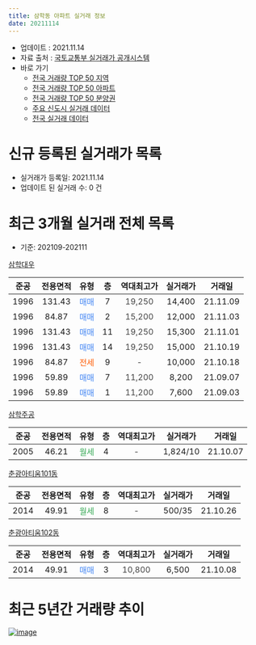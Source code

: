 ```yaml
---
title: 삼학동 아파트 실거래 정보
date: 20211114
---
```


* 업데이트 : 2021.11.14
* 자료 출처 : [국토교통부 실거래가 공개시스템](http://rt.molit.go.kr)
* 바로 가기
    * [전국 거래량 TOP 50 지역](https://apt-info.github.io/apt-trade-info/tr)
    * [전국 거래량 TOP 50 아파트](https://apt-info.github.io/apt-trade-info/ta)
    * [전국 거래량 TOP 50 분양권](https://apt-info.github.io/apt-trade-info/tb)
    * [주요 신도시 실거래 데이터](https://apt-info.github.io/apt-trade-info/newtown)
    * [전국 실거래 데이터](https://apt-info.github.io/apt-trade-info/all)



<script async src="https://pagead2.googlesyndication.com/pagead/js/adsbygoogle.js"></script>
<!-- 기본광고 -->
<ins class="adsbygoogle"
     style="display:block"
     data-ad-client="ca-pub-1142216861245946"
     data-ad-slot="4805727019"
     data-ad-format="auto"
     data-full-width-responsive="true"></ins>
<script>
     (adsbygoogle = window.adsbygoogle || []).push({});
</script>


# 신규 등록된 실거래가 목록

* 실거래가 등록일: 2021.11.14
* 업데이트 된 실거래 수: 0 건




<script async src="https://pagead2.googlesyndication.com/pagead/js/adsbygoogle.js"></script>
<!-- 기본광고 -->
<ins class="adsbygoogle"
     style="display:block"
     data-ad-client="ca-pub-1142216861245946"
     data-ad-slot="4805727019"
     data-ad-format="auto"
     data-full-width-responsive="true"></ins>
<script>
     (adsbygoogle = window.adsbygoogle || []).push({});
</script>


# 최근 3개월 실거래 전체 목록
* 기준: 202109-202111


[삼학대우](https://search.naver.com/search.naver?query=%EC%82%BC%ED%95%99%EB%8C%80%EC%9A%B0)

|준공|전용면적|유형|층|역대최고가|실거래가|거래일|
|:---:|:---:|:---:|:---:|:---:|:---:|:---:|
|1996|131.43|<span style="color:#4285F3">매매</span>|7|<span style="color:#444444">19,250</span>|14,400|21.11.09|
|1996|84.87|<span style="color:#4285F3">매매</span>|2|<span style="color:#444444">15,200</span>|12,000|21.11.03|
|1996|131.43|<span style="color:#4285F3">매매</span>|11|<span style="color:#444444">19,250</span>|15,300|21.11.01|
|1996|131.43|<span style="color:#4285F3">매매</span>|14|<span style="color:#444444">19,250</span>|15,000|21.10.19|
|1996|84.87|<span style="color:#FF5A00">전세</span>|9|<span style="color:#444444">-</span>|10,000|21.10.18|
|1996|59.89|<span style="color:#4285F3">매매</span>|7|<span style="color:#444444">11,200</span>|8,200|21.09.07|
|1996|59.89|<span style="color:#4285F3">매매</span>|1|<span style="color:#444444">11,200</span>|7,600|21.09.03|

[삼학주공](https://search.naver.com/search.naver?query=%EC%82%BC%ED%95%99%EC%A3%BC%EA%B3%B5)

|준공|전용면적|유형|층|역대최고가|실거래가|거래일|
|:---:|:---:|:---:|:---:|:---:|:---:|:---:|
|2005|46.21|<span style="color:#34A853">월세</span>|4|<span style="color:#444444">-</span>|1,824/10|21.10.07|

[춘광아티움101동](https://search.naver.com/search.naver?query=%EC%B6%98%EA%B4%91%EC%95%84%ED%8B%B0%EC%9B%80101%EB%8F%99)

|준공|전용면적|유형|층|역대최고가|실거래가|거래일|
|:---:|:---:|:---:|:---:|:---:|:---:|:---:|
|2014|49.91|<span style="color:#34A853">월세</span>|8|<span style="color:#444444">-</span>|500/35|21.10.26|

[춘광아티움102동](https://search.naver.com/search.naver?query=%EC%B6%98%EA%B4%91%EC%95%84%ED%8B%B0%EC%9B%80102%EB%8F%99)

|준공|전용면적|유형|층|역대최고가|실거래가|거래일|
|:---:|:---:|:---:|:---:|:---:|:---:|:---:|
|2014|49.91|<span style="color:#4285F3">매매</span>|3|<span style="color:#444444">10,800</span>|6,500|21.10.08|



<script async src="https://pagead2.googlesyndication.com/pagead/js/adsbygoogle.js"></script>
<!-- 기본광고 -->
<ins class="adsbygoogle"
     style="display:block"
     data-ad-client="ca-pub-1142216861245946"
     data-ad-slot="4805727019"
     data-ad-format="auto"
     data-full-width-responsive="true"></ins>
<script>
     (adsbygoogle = window.adsbygoogle || []).push({});
</script>


# 최근 5년간 거래량 추이


<div style="width:100%;">
    <canvas id="deal_progress" height="200"></canvas>
</div>

<script>
new Chart(document.getElementById("deal_progress"), {
    type: 'line',
    data: {
        labels: ['16.02','16.03','16.04','16.05','16.06','16.07','16.08','16.09','16.10','17.01','17.02','17.03','17.04','17.05','17.07','17.08','17.10','17.11','17.12','18.01','18.02','18.03','18.04','18.05','18.06','18.07','18.10','18.11','18.12','19.01','19.02','19.03','19.04','19.05','19.06','19.07','19.09','19.10','19.11','19.12','20.01','20.02','20.03','20.04','20.05','20.06','20.07','20.08','20.09','20.10','20.11','20.12','21.01','21.02','21.03','21.04','21.05','21.06','21.08','21.09','21.10','21.11'],
        datasets: [{
            label: '매매/분양권',
            data: [0,1,1,0,2,2,1,2,0,1,2,0,1,1,4,1,0,1,1,2,1,1,2,5,2,2,5,1,2,0,1,5,2,0,1,1,1,4,3,3,2,2,0,3,3,1,1,1,3,1,2,1,0,1,0,2,6,1,3,2,2,3],
            borderColor: "rgba(66, 133, 243, 1)",
            backgroundColor: "rgba(66, 133, 243, 0.05)",
            borderWidth: 1,
            pointRadius: 0,
            fill: false,
            lineTension: 0
        },{
            label: '전/월세',
            data: [1,0,2,1,4,0,0,1,1,1,2,1,1,3,0,0,1,3,1,0,3,3,3,1,3,0,2,0,2,1,1,2,2,1,1,0,1,1,5,2,2,3,2,0,2,0,0,5,1,0,1,3,1,2,2,0,0,0,0,0,3,0],
            borderColor: "rgba(255, 90, 0, 1)",
            backgroundColor: "rgba(255, 90, 0, 0.05)",
            borderWidth: 1,
            pointRadius: 0,
            fill: false,
            lineTension: 0
        },{
            label: '합계',
            data: [1,1,3,1,6,2,1,3,1,2,4,1,2,4,4,1,1,4,2,2,4,4,5,6,5,2,7,1,4,1,2,7,4,1,2,1,2,5,8,5,4,5,2,3,5,1,1,6,4,1,3,4,1,3,2,2,6,1,3,2,5,3],
            borderColor: "rgba(0, 0, 0, 1)",
            backgroundColor: "rgba(0, 0, 0, 0.03)",
            borderWidth: 0.1,
            pointRadius: 0,
            fill: true,
            lineTension: 0
        }
        ]
    },
    options: {
        responsive: true,
        title: {
            display: false
        },
        tooltips: {
            mode: 'index',
            intersect: false
        },
        hover: {
            mode: 'nearest',
            intersect: true
        },
        scales: {
            xAxes: [{
                display: true,
                scaleLabel: {
                    display: true,
                    labelString: '년/월'
                }
            }],
            yAxes: [{
                display: true,
                ticks: {
                    suggestedMin: 0,
                },
                scaleLabel: {
                    display: true,
                    labelString: '실거래 수'
                }
            }]
        }
    }
});

</script>


[![image](https://apt-info.github.io/images/2020-01-03-apt-trade-info/1024x500.png)](https://play.google.com/store/apps/details?id=com.aptinfo.apttradeinfo)

